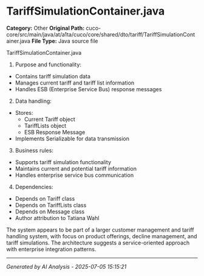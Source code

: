 # TariffSimulationContainer.java

**Category:** Other
**Original Path:** cuco-core/src/main/java/at/a1ta/cuco/core/shared/dto/tariff/TariffSimulationContainer.java
**File Type:** Java source file

TariffSimulationContainer.java

1. Purpose and functionality:
- Contains tariff simulation data
- Manages current tariff and tariff list information
- Handles ESB (Enterprise Service Bus) response messages

2. Data handling:
- Stores:
  - Current Tariff object
  - TariffLists object
  - ESB Response Message
- Implements Serializable for data transmission

3. Business rules:
- Supports tariff simulation functionality
- Maintains current and potential tariff information
- Handles enterprise service bus communication

4. Dependencies:
- Depends on Tariff class
- Depends on TariffLists class
- Depends on Message class
- Author attribution to Tatiana Wahl

The system appears to be part of a larger customer management and tariff handling system, with focus on product offerings, decline management, and tariff simulations. The architecture suggests a service-oriented approach with enterprise integration patterns.

---
*Generated by AI Analysis - 2025-07-05 15:15:21*
